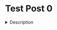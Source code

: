 # Test Post 0

<details>
<summary>Description</summary>
Test post 0. Remove after testing!    
</details>